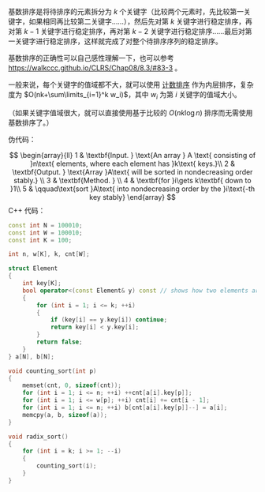 基数排序是将待排序的元素拆分为 $k$ 个关键字（比较两个元素时，先比较第一关键字，如果相同再比较第二关键字……），然后先对第 $k$ 关键字进行稳定排序，再对第 $k-1$ 关键字进行稳定排序，再对第 $k-2$ 关键字进行稳定排序……最后对第一关键字进行稳定排序，这样就完成了对整个待排序序列的稳定排序。

基数排序的正确性可以自己感性理解一下，也可以参考 https://walkccc.github.io/CLRS/Chap08/8.3/#83-3 。

一般来说，每个关键字的值域都不大，就可以使用 [计数排序](./counting-sort.md) 作为内层排序，复杂度为 $O(nk+\sum\limits_{i=1}^k w_i)$，其中 $w_i$ 为第 $i$ 关键字的值域大小。

（如果关键字值域很大，就可以直接使用基于比较的 $O(nk\log n)$ 排序而无需使用基数排序了。）

伪代码：

$$
\begin{array}{ll}
1 & \textbf{Input. } \text{An array } A \text{ consisting of }n\text{ elements, where each element has }k\text{ keys.}\\
2 & \textbf{Output. } \text{Array }A\text{ will be sorted in nondecreasing order stably.} \\
3 & \textbf{Method. }  \\
4 & \textbf{for }i\gets k\textbf{ down to }1\\
5 & \qquad\text{sort }A\text{ into nondecreasing order by the }i\text{-th key stably}
\end{array}
$$
C++ 代码：

```cpp
const int N = 100010;
const int W = 100010;
const int K = 100;

int n, w[K], k, cnt[W];

struct Element
{
    int key[K];
    bool operator<(const Element& y) const // shows how two elements are compared
    {
        for (int i = 1; i <= k; ++i)
        {
            if (key[i] == y.key[i]) continue;
            return key[i] < y.key[i];
        }
        return false;
    }
} a[N], b[N];

void counting_sort(int p)
{
    memset(cnt, 0, sizeof(cnt));
    for (int i = 1; i <= n; ++i) ++cnt[a[i].key[p]];
    for (int i = 1; i <= w[p]; ++i) cnt[i] += cnt[i - 1];
    for (int i = 1; i <= n; ++i) b[cnt[a[i].key[p]]--] = a[i];
    memcpy(a, b, sizeof(a));
}

void radix_sort()
{
    for (int i = k; i >= 1; --i)
    {
        counting_sort(i);
    }
}
```

